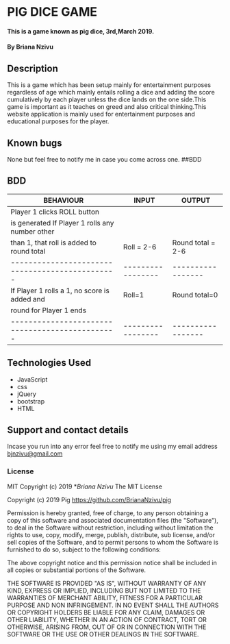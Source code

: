 # PIG DICE GAME
#### This is a game known as pig dice, 3rd,March 2019.
#### By **Briana Nzivu**
## Description
 This is a game which has been setup mainly for entertainment purposes regardless of age which mainly entails rolling a dice and adding the score cumulatively by each player unless the dice lands on the one side.This game is important as it teaches on greed and also critical thinking.This website application is mainly used for entertainment purposes and educational purposes for the player.
## Known bugs
None but feel free to notify me in case you come across one.
##BDD
## BDD
 BEHAVIOUR                                      | INPUT           | OUTPUT          |
------------------------------------------------|-----------------|-----------------|
 Player 1 clicks ROLL button                    |                 |                 |
 is generated If Player 1 rolls any number other|                 |                 |    
 than 1, that roll is added to round total      | Roll = 2-6      |Round total = 2-6|
 -----------------------------------------------|-----------------|-----------------| 
 If Player 1 rolls a 1, no score is added and   | Roll=1          |  Round total=0  |
 round for Player 1 ends                        |                 |                 |            
 -----------------------------------------------|-----------------|-----------------|
                                                                                       

## Technologies Used
* JavaScript
* css
* jQuery
* bootstrap
* HTML
## Support and contact details
Incase you run into any error feel free to notify me using my email address bjnzivu@gmail.com
### License
MIT
Copyright (c) 2019 **Briana Nzivu*
The MIT License

Copyright (c) 2019 Pig https://github.com/BrianaNzivu/pig

Permission is hereby granted, free of charge, to any person obtaining a copy
of this software and associated documentation files (the "Software"), to deal
in the Software without restriction, including without limitation the rights
to use, copy, modify, merge, publish, distribute, sub license, and/or sell
copies of the Software, and to permit persons to whom the Software is
furnished to do so, subject to the following conditions:

The above copyright notice and this permission notice shall be included in
all copies or substantial portions of the Software.

THE SOFTWARE IS PROVIDED "AS IS", WITHOUT WARRANTY OF ANY KIND, EXPRESS OR
IMPLIED, INCLUDING BUT NOT LIMITED TO THE WARRANTIES OF MERCHANT ABILITY,
FITNESS FOR A PARTICULAR PURPOSE AND NON INFRINGEMENT. IN NO EVENT SHALL THE
AUTHORS OR COPYRIGHT HOLDERS BE LIABLE FOR ANY CLAIM, DAMAGES OR OTHER
LIABILITY, WHETHER IN AN ACTION OF CONTRACT, TORT OR OTHERWISE, ARISING FROM,
OUT OF OR IN CONNECTION WITH THE SOFTWARE OR THE USE OR OTHER DEALINGS IN
THE SOFTWARE.

